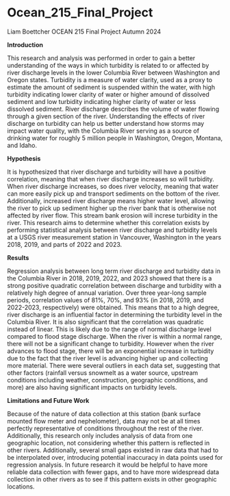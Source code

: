 # Ocean_215_Final_Project

Liam Boettcher
OCEAN 215 Final Project
Autumn 2024

**Introduction**

This research and analysis was performed in order to gain a better understanding of the ways in which turbidity is related to or affected by river discharge levels in the lower Columbia River between Washington and Oregon states. Turbidity is a measure of water clarity, used as a proxy to estimate the amount of sediment is suspended within the water, with high turbidity indicating lower clarity of water or higher amound of dissolved sediment and low turbidity indicating higher clarity of water or less dissolved sediment. River discharge describes the volume of water flowing through a given section of the river. Understanding the effects of river discharge on turbidity can help us better understand how storms may impact water quality, with the Columbia River serving as a source of drinking water for roughly 5 million people in Washington, Oregon, Montana, and Idaho.

**Hypothesis**

It is hypothesized that river discharge and turbidity will have a positive correlation, meaning that when river discharge increases so will turbidity. When river discharge increases, so does river velocity, meaning that water can more easily pick up and transport sediments on the bottom of the river. Additionally, increased river discharge means higher water level, allowing the river to pick up sediment higher up the river bank that is otherwise not affected by river flow. This stream bank erosion will increse turbidity in the river. This research aims to determine whether this correlation exists by performing statistical analysis between river discharge and turbidity levels at a USGS river measurement station in Vancouver, Washington in the years 2018, 2019, and parts of 2022 and 2023.

**Results**

Regression analysis between long term river discharge and turbidity data in the Columbia River in 2018, 2019, 2022, and 2023 showed that there is a strong positive quadratic correlation between discharge and turbidity with a relatively high degree of annual variation. Over three year-long sample periods, correlation values of 81%, 70%, and 93% (in 2018, 2019, and 2022-2023, respectively) were obtained. This means that to a high degree, river discharge is an influential factor in determining the turbidity level in the Columbia River. It is also significant that the correlation was quadratic instead of linear. This is likely due to the range of normal discharge level compared to flood stage discharge. When the river is within a normal range, there will not be a significant change to turbidity. However when the river advances to flood stage, there will be an exponential increase in turbidity due to the fact that the river level is advancing higher up and collecting more material. There were several outliers in each data set, suggesting that other factors (rainfall versus snowmelt as a water source, upstream conditions including weather, construction, geographic conditions, and more) are also having significant impacts on turbidity levels.

**Limitations and Future Work**

Because of the nature of data collection at this station (bank surface mounted flow meter and nephelometer), data may not be at all times perfectly representative of conditions throughout the rest of the river. Additionally, this research only includes analysis of data from one geographic location, not considering whether this pattern is reflected in other rivers. Additionally, several small gaps existed in raw data that had to be interpolated over, introducing potential inaccuracy in data points used for regression analysis. In future research it would be helpful to have more reliable data collection with fewer gaps, and to have more widespread data collection in other rivers as to see if this pattern exists in other geographic locations. 

